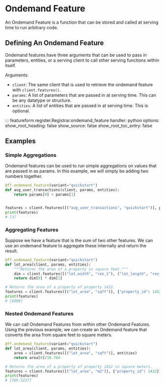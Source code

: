 # Ondemand Feature

An Ondemand Feature is a function that can be stored and called at serving time to run arbitrary code. 

## Defining An Ondemand Feature

Ondemand features have three arguments that can be used to pass in parameters, entities, or a serving client to call
other serving functions within itself.

Arguments:

- `client`: The same client that is used to retrieve the ondemand feature with `client.features()`.
- `params`: A list of parameters that are passed in at serving time. This can be any datatype or structure. 
- `entities`: A list of entities that are passed in at serving time. This is optional.


::: featureform.register.Registrar.ondemand_feature
    handler: python
    options:
        show_root_heading: false
        show_source: false
        show_root_toc_entry: false

## Examples
### Simple Aggregations
Ondemand features can be used to run simple aggregations on values that are passed in as params. In this example, we
will simply be adding two numbers together.

```python
@ff.ondemand_feature(variant="quickstart")
def avg_user_transactions(client, params, entities):
    return params[0] + params[1]


features = client.features([("avg_user_transactions", "quickstart")], params=[1, 2])
print(features)
# [3]

```

### Aggregating Features
Suppose we have a feature that is the sum of two other features. We can use an ondemand feature to aggregate these
internally and return the result. 

```python
@ff.ondemand_feature(variant="quickstart")
def lot_area(client, params, entities):
    """Returns the area of a property in square feet."""
    dim = client.features([("lot_width", "rev_1"), ("lot_length", "rev_1")], entities)
    return dim[0] * dim[1]

# Returns the area of a property of property 1432.
features = client.features([("lot_area", "sqft")], {"property_id": 1432})
print(features)
# [6098]

```

### Nested Ondemand Features
We can call Ondemand Features from within other Ondemand Features. Using the previous example, we can create an
Ondemand feature that converts the area from square feet to square meters.

```python
@ff.ondemand_feature(variant="quickstart")
def lot_area(client, params, entities):
    area = client.features([("lot_area", "sqft")], entities)
    return area[0]/10.764

# Returns the area of a property of property 1432 in square meters.
features = client.features([("lot_area", "m2")], {"property_id": 1432})
print(features)
# [566.5227]

```